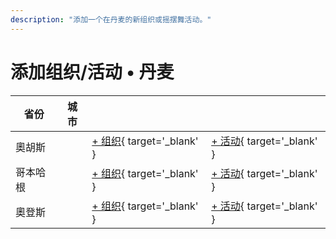 ```yaml
---
description: "添加一个在丹麦的新组织或摇摆舞活动。"
---
```


# 添加组织/活动 • 丹麦

| 省份 | 城市 | | |
| --- | --- | --- | --- |
| 奧胡斯 | | [+ 组织](https://github.com/swingdance/orgs/issues/new?assignees=&labels=add+org&projects=&template=02-add_entity.yml&title=%5Bdk%5D%20%3CName%3E&region=dk&province=Aarhus&city=Aarhus){ target='_blank' } | [+ 活动](https://github.com/swingdance/events/issues/new?assignees=&labels=add+event&projects=&template=02-add_entity.yml&title=%5B2024%2Fdk%5D%20%3CName%3E&region=dk&province=Aarhus&city=Aarhus&org_id=&date_starts=2024-&date_ends=2024-){ target='_blank' } |
| 哥本哈根 | | [+ 组织](https://github.com/swingdance/orgs/issues/new?assignees=&labels=add+org&projects=&template=02-add_entity.yml&title=%5Bdk%5D%20%3CName%3E&region=dk&province=Copenhagen&city=Copenhagen){ target='_blank' } | [+ 活动](https://github.com/swingdance/events/issues/new?assignees=&labels=add+event&projects=&template=02-add_entity.yml&title=%5B2024%2Fdk%5D%20%3CName%3E&region=dk&province=Copenhagen&city=Copenhagen&org_id=&date_starts=2024-&date_ends=2024-){ target='_blank' } |
| 奧登斯 | | [+ 组织](https://github.com/swingdance/orgs/issues/new?assignees=&labels=add+org&projects=&template=02-add_entity.yml&title=%5Bdk%5D%20%3CName%3E&region=dk&province=Odense&city=Odense){ target='_blank' } | [+ 活动](https://github.com/swingdance/events/issues/new?assignees=&labels=add+event&projects=&template=02-add_entity.yml&title=%5B2024%2Fdk%5D%20%3CName%3E&region=dk&province=Odense&city=Odense&org_id=&date_starts=2024-&date_ends=2024-){ target='_blank' } |
